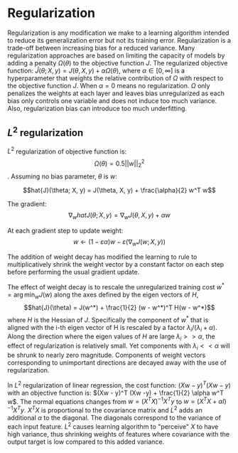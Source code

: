 # Regularization
Regularization is any modification we make to a learning algorithm intended to reduce its generalization error but not its training error. Regularization is a trade-off between increasing bias for a reduced variance. Many regularization approaches are based on limiting the capacity of models by adding a penalty $\Omega(\theta)$ to the objective function $J$. The regularized objective function: $\hat{J}(\theta; X, y) = J(\theta, X, y) + \alpha \Omega(\theta)$, where $\alpha \in [0, \infty]$ is a hyperparameter that weights the relative contribution of $\Omega$ with respect to the objective function $J$. When $\alpha = 0$ means no regularization. $\Omega$ only penalizes the weights at each layer and leaves bias unregularized as each bias only controls one variable and does not induce too much variance. Also, regularization bias can introduce too much underfitting. 

## $L^2$ regularization

$L^2$ regularization of objective function is: $$\Omega(\theta) = 0.5 ||w||_2^2$$. Assuming no bias parameter, $\theta$ is $w$:

$$hat{J}(\theta; X, y) = J(\theta, X, y) + \frac{\alpha}{2} w^T w$$

The gradient: 
$$\nabla_w hat{J}(\theta; X, y) = \nabla_w J(\theta, X, y) + \alpha w$$

At each gradient step to update weight:
$$ w \leftarrow (1 - \varepsilon \alpha) w - \varepsilon (\nabla_w J (w; X, y))$$

The addition of weight decay has modified the learning to rule to multiplicatively shrink the weight vector by a constant factor on each step before performing the usual gradient update. 

The effect of weight decay is to rescale the unregularized training cost $w^* = \arg \min_w J(w)$ along the axes defined by the eigen vectors of $H$, 
$$hat{J}(\theta) = J(w^*) + \frac{1}{2} (w - w^*)^T H(w - w^*)$$
where $H$ is the Hessian of $J$. Specifically the component of $w^*$ that is aligned with the i-th eigen vector of H is rescaled by a factor $\lambda_i / (\lambda_i + \alpha)$. Along the direction where the eigen values of $H$ are large $\lambda_i >> \alpha$, the effect of regularization is relatively small. Yet components with $\lambda_i << \alpha$ will be shrunk to nearly zero magnitude. Components of weight vectors corresponding to unimportant directions are decayed away with the use of regularization. 

In $L^2$ regularization of linear regression, the cost function: $(Xw - y)^T (Xw -y)$ with an objective function is: $(Xw - y)^T (Xw -y) + \frac{1}{2} \alpha w^T w$. The normal equations changes from $w = (X^TX)^{-1}X^Ty$ to  $w = (X^TX + \alpha I)^{-1}X^Ty$. $X^TX$ is proportional to the covariance matrix and $L^2$ adds an additional $\alpha$ to the diagonal. The diagonals correspond to the variance of each input feature. $L^2$ causes learning algorithm to "perceive" $X$ to have high variance, thus shrinking weights of features where covariance with the output target is low compared to this added variance.
